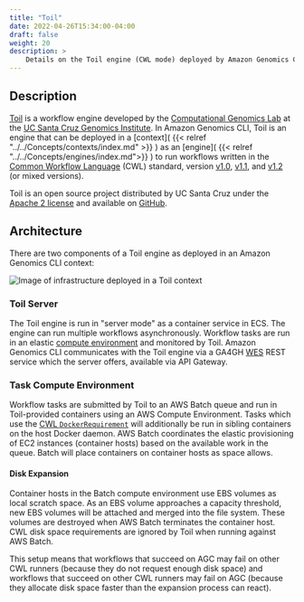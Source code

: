 ```yaml
---
title: "Toil"
date: 2022-04-26T15:34:00-04:00
draft: false
weight: 20
description: >
    Details on the Toil engine (CWL mode) deployed by Amazon Genomics CLI
---
```


## Description

[Toil](http://toil.ucsc-cgl.org/) is a workflow engine developed by the
[Computational Genomics Lab](https://cglgenomics.ucsc.edu/) at the
[UC Santa Cruz Genomics Institute](https://genomics.ucsc.edu/). In Amazon Genomics
CLI, Toil is an engine that can be deployed in a
[context]( {{< relref "../../Concepts/contexts/index.md" >}} ) as an
[engine]( {{< relref "../../Concepts/engines/index.md">}} ) to run workflows written in the
[Common Workflow Language](https://www.commonwl.org/) (CWL) standard, version
[v1.0](https://www.commonwl.org/v1.0/), [v1.1](https://www.commonwl.org/v1.1/),
and [v1.2](https://www.commonwl.org/v1.2/) (or mixed versions).

Toil is an open source project distributed by UC Santa Cruz under the [Apache 2
license](https://github.com/DataBiosphere/toil/blob/master/LICENSE) and
available on
[GitHub](https://github.com/DataBiosphere/toil).

## Architecture

There are two components of a Toil engine as deployed in an Amazon Genomics
CLI context:

![Image of infrastructure deployed in a Toil context](ToilContextArch.png "Toil Context Architecture")


### Toil Server

The Toil engine is run in "server mode" as a container service in ECS. The
engine can run multiple workflows asynchronously. Workflow tasks are run in an
elastic [compute environment]( #compute-environment ) and monitored by Toil.
Amazon Genomics CLI communicates with the Toil engine via a GA4GH
[WES](https://github.com/ga4gh/workflow-execution-service-schemas) REST service
which the server offers, available via API Gateway.

### Task Compute Environment

Workflow tasks are submitted by Toil to an AWS Batch queue and run in
Toil-provided containers using an AWS Compute Environment. Tasks which use the
[CWL `DockerRequirement`](https://www.commonwl.org/user_guide/07-containers/index.html)
will additionally be run in sibling containers on the host Docker daemon. AWS
Batch coordinates the elastic provisioning of EC2 instances (container hosts)
based on the available work in the queue. Batch will place containers on
container hosts as space allows.

#### Disk Expansion

Container hosts in the Batch compute environment use EBS volumes as local
scratch space. As an EBS volume approaches a capacity threshold, new EBS
volumes will be attached and merged into the file system. These volumes are
destroyed when AWS Batch terminates the container host. CWL disk space
requirements are ignored by Toil when running against AWS Batch.

This setup means that workflows that succeed on AGC may fail on other CWL
runners (because they do not request enough disk space) and workflows that
succeed on other CWL runners may fail on AGC (because they allocate disk space
faster than the expansion process can react).


